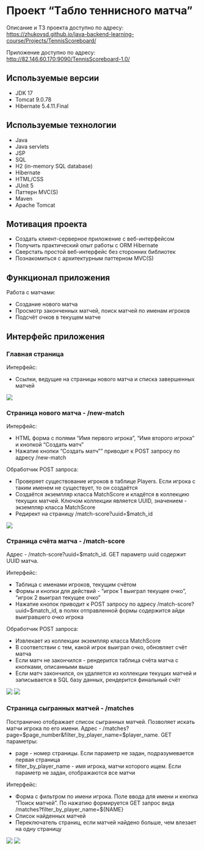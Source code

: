 # Проект “Tабло теннисного матча”
Описание и ТЗ проекта доступно по адресу: <br>
https://zhukovsd.github.io/java-backend-learning-course/Projects/TennisScoreboard/

Приложение доступно по адресу: <br>
http://82.146.60.170:9090/TennisScoreboard-1.0/

<h2>Используемые версии </h2>
<ul>
    <li>JDK 17</li>
    <li>Tomcat 9.0.78</li>
    <li>Hibernate 5.4.11.Final</li>
</ul>

<h2>Используемые технологии</h2>
<ul>
  <li>Java</li>
  <li>Java servlets</li>
  <li>JSP</li>
  <li>SQL</li>
  <li>H2 (in-memory SQL database)</li>
  <li>Hibernate</li>
  <li>HTML/CSS</li>
  <li>JUnit 5</li>
  <li>Паттерн MVC(S)</li>
  <li>Maven</li>
  <li>Apache Tomcat</li>
</ul>

<h2>Мотивация проекта</h2>
<ul>
    <li>Создать клиент-серверное приложение с веб-интерфейсом</li>
    <li>Получить практический опыт работы с ORM Hibernate</li>
    <li>Сверстать простой веб-интерфейс без сторонних библиотек</li>
    <li>Познакомиться с архитектурным паттерном MVC(S)</li>
</ul>

<h2>Функционал приложения</h2>
Работа с матчами:
<ul>
    <li>Создание нового матча</li>
    <li>Просмотр законченных матчей, поиск матчей по именам игроков</li>
    <li>Подсчёт очков в текущем матче</li>
</ul>

<h2>Интерфейс приложения</h2>
<h3>Главная страница</h3>
Интерфейс:
<ul>
    <li>Ссылки, ведущие на страницы нового матча и списка завершенных матчей</li>
</ul>
<img src="prev_img/main_page_prev.png">
<h3>Страница нового матча - /new-match</h3>
Интерфейс:
<ul>
    <li>HTML форма с полями “Имя первого игрока”, “Имя второго игрока” и кнопкой “Создать матч”</li>
    <li>Нажатие кнопки “Создать матч”” приводит к POST запросу по адресу /new-match</li>
</ul>
Обработчик POST запроса:
<ul>
    <li>Проверяет существование игроков в таблице Players. Если игрока с таким именем не существует, то он создаётся</li>
    <li>Создаётся экземпляр класса MatchScore и кладётся в коллекцию текущих матчей. Ключом коллекции является UUID, значением - экземпляр класса MatchScore</li>
    <li>Редирект на страницу /match-score?uuid=$match_id</li>
</ul>
<img src="prev_img/new_match_page_prev.png">
<h3>Страница счёта матча - /match-score</h3>
<p>Адрес - /match-score?uuid=$match_id. GET параметр uuid содержит UUID матча.</p>
Интерфейс:
<ul>
    <li>Таблица с именами игроков, текущим счётом</li>
    <li>Формы и кнопки для действий - “игрок 1 выиграл текущее очко”, “игрок 2 выиграл текущее очко”</li>
    <li>Нажатие кнопок приводит к POST запросу по адресу /match-score?uuid=$match_id, в полях отправленной формы содержится айди выигравшего очко игрока</li>
    
</ul>
Обработчик POST запроса:
<ul>
    <li>Извлекает из коллекции экземпляр класса MatchScore</li>
    <li>В соответствии с тем, какой игрок выиграл очко, обновляет счёт матча</li>
    <li>Если матч не закончился - рендерится таблица счёта матча с кнопками, описанными выше</li>
    <li>Если матч закончился, он удаляется из коллекции текущих матчей и записывается в SQL базу данных, рендерится финальный счёт
</ul>
<img src="prev_img/match_score_page_prev1.png">
<img src="prev_img/match_score_page_prev2.png">

<h3>Страница сыгранных матчей - /matches</h3>
Постранично отображает список сыгранных матчей. Позволяет искать матчи игрока по его имени. 
Адрес - /matches?page=$page_number&filter_by_player_name=$player_name. GET параметры:
<ul>
    <li>page - номер страницы. Если параметр не задан, подразумевается первая страница</li>
    <li>filter_by_player_name - имя игрока, матчи которого ищем. Если параметр не задан, отображаются все матчи</li>
</ul>
Интерфейс:
<ul>
    <li>Форма с фильтром по имени игрока. Поле ввода для имени и кнопка “Поиск матчей”. По нажатию формируется GET запрос вида /matches?filter_by_player_name=${NAME}</li>
    <li>Список найденных матчей</li>
    <li>Переключатель страниц, если матчей найдено больше, чем влезает на одну страницу</li>
</ul>
<img src="prev_img/matches_page_prev1.png">
<img src="prev_img/matches_page_prev2.png">




















